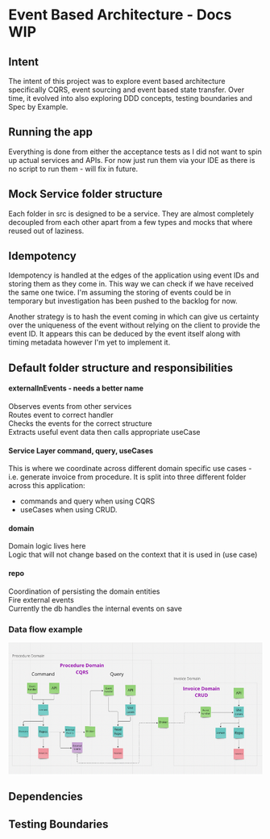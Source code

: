# Event Based Architecture - Docs WIP

## Intent
The intent of this project was to explore event based architecture specifically CQRS, event sourcing and event based state
transfer. Over time, it evolved into also exploring DDD concepts, testing boundaries and Spec by Example.


## Running the app
Everything is done from either the acceptance tests as I did not want to spin up actual services and APIs. For now just
run them via your IDE as there is no script to run them - will fix in future.

## Mock Service folder structure
Each folder in src is designed to be a service. They are almost completely decoupled from each other apart from a few types
and mocks that where reused out of laziness.  

## Idempotency
Idempotency is handled at the edges of the application using event IDs and storing them as they come in. This way we can
check if we have received the same one twice. I'm assuming the storing of events could be in temporary but investigation
has been pushed to the backlog for now.

Another strategy is to hash the event coming in which can give us certainty over the uniqueness of the event without
relying on the client to provide the event ID. It appears this can be deduced by the event itself along with timing
metadata however I'm yet to implement it.

## Default folder structure and responsibilities
#### externalInEvents - needs a better name
Observes events from other services \
Routes event to correct handler \
Checks the events for the correct structure \
Extracts useful event data then calls appropriate useCase

#### Service Layer command, query, useCases 
This is where we coordinate across different domain specific use cases - i.e. generate invoice from procedure. It is
split into three different folder across this application:
* commands and query when using CQRS
* useCases when using CRUD.

#### domain
Domain logic lives here \
Logic that will not change based on the context that it is used in (use case)

#### repo
Coordination of persisting the domain entities \
Fire external events \
Currently the db handles the internal events on save

### Data flow example
![img.png](img.png)


## Dependencies


## Testing Boundaries




